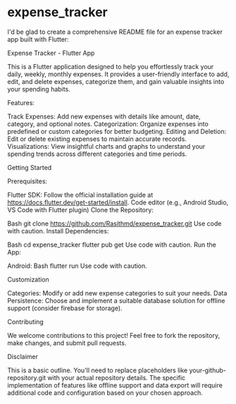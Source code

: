 # expense_tracker

I'd be glad to create a comprehensive README file for an expense tracker app built with Flutter:

Expense Tracker - Flutter App

This is a Flutter application designed to help you effortlessly track your daily, weekly, monthly expenses. It provides a user-friendly interface to add, edit, and delete expenses, categorize them, and gain valuable insights into your spending habits.

Features:

Track Expenses: Add new expenses with details like amount, date, category, and optional notes.
Categorization: Organize expenses into predefined or custom categories for better budgeting.
Editing and Deletion: Edit or delete existing expenses to maintain accurate records.
Visualizations: View insightful charts and graphs to understand your spending trends across different categories and time periods.

Getting Started

Prerequisites:

Flutter SDK: Follow the official installation guide at https://docs.flutter.dev/get-started/install.
Code editor (e.g., Android Studio, VS Code with Flutter plugin)
Clone the Repository:

Bash
git clone https://github.com/Rasithmd/expense_tracker.git
Use code with caution.
Install Dependencies:

Bash
cd expense_tracker
flutter pub get
Use code with caution.
Run the App:

Android:
Bash
flutter run
Use code with caution.

Customization

Categories: Modify or add new expense categories to suit your needs.
Data Persistence: Choose and implement a suitable database solution for offline support (consider firebase for storage).

Contributing

We welcome contributions to this project! Feel free to fork the repository, make changes, and submit pull requests.


Disclaimer

This is a basic outline. You'll need to replace placeholders like your-github-repository.git with your actual repository details. The specific implementation of features like offline support and data export will require additional code and configuration based on your chosen approach.



